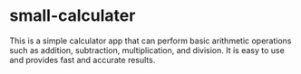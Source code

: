 # small-calculater
This is a simple calculator app that can perform basic arithmetic operations such as addition, subtraction, multiplication, and division. It is easy to use and provides fast and accurate results.
